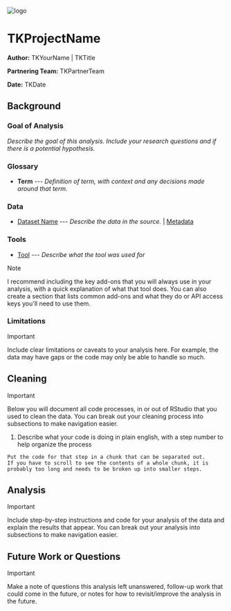 ![logo](YourLogoFilePath)

# TKProjectName

**Author:** TKYourName | TKTitle

**Partnering Team:** TKPartnerTeam

**Date:** TKDate

## Background

### Goal of Analysis

*Describe the goal of this analysis. Include your research questions and if there is a potential hypothesis.*

### Glossary

-   **Term** --- *Definition of term, with context and any decisions made around that term.*

### Data

-   [Dataset Name](URL) --- *Describe the data in the source.* \| [Metadata](URL)

### Tools

-   [Tool](URL) --- *Describe what the tool was used for*

> [!NOTE]
> I recommend including the key add-ons that you will always use in your analysis, with a quick explanation of what that tool does. You can also create a section that lists common add-ons and what they do or API access keys you'll need to use them.

### Limitations

> [!Important]
> Include clear limitations or caveats to your analysis here. For example, the data may have gaps or the code may only be able to handle so much.

## Cleaning

> [!Important]
> Below you will document all code processes, in or out of RStudio that you used to clean the data. You can break out your cleaning process into subsections to make navigation easier.

1. Describe what your code is doing in plain english, with a step number to help organize the process

```
Put the code for that step in a chunk that can be separated out. 
If you have to scroll to see the contents of a whole chunk, it is probably too long and needs to be broken up into smaller steps.
```

## Analysis

> [!Important]
> Include step-by-step instructions and code for your analysis of the data and explain the results that appear. You can break out your analysis into subsections to make navigation easier.

## Future Work or Questions

> [!Important]
> Make a note of questions this analysis left unanswered, follow-up work that could come in the future, or notes for how to revisit/improve the analysis in the future.
